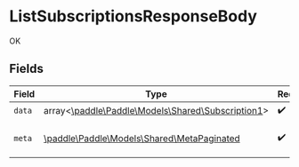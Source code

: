# ListSubscriptionsResponseBody

OK


## Fields

| Field                                                                                     | Type                                                                                      | Required                                                                                  | Description                                                                               |
| ----------------------------------------------------------------------------------------- | ----------------------------------------------------------------------------------------- | ----------------------------------------------------------------------------------------- | ----------------------------------------------------------------------------------------- |
| `data`                                                                                    | array<[\paddle\Paddle\Models\Shared\Subscription1](../../Models/Shared/Subscription1.md)> | :heavy_check_mark:                                                                        | N/A                                                                                       |
| `meta`                                                                                    | [\paddle\Paddle\Models\Shared\MetaPaginated](../../Models/Shared/MetaPaginated.md)        | :heavy_check_mark:                                                                        | Information about this response.                                                          |